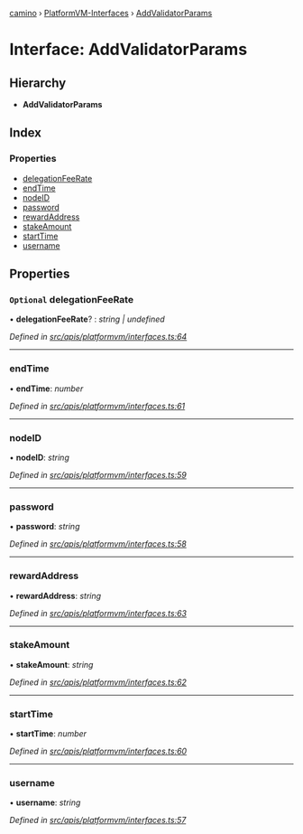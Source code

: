 [camino](../README.md) › [PlatformVM-Interfaces](../modules/platformvm_interfaces.md) › [AddValidatorParams](platformvm_interfaces.addvalidatorparams.md)

# Interface: AddValidatorParams

## Hierarchy

* **AddValidatorParams**

## Index

### Properties

* [delegationFeeRate](platformvm_interfaces.addvalidatorparams.md#optional-delegationfeerate)
* [endTime](platformvm_interfaces.addvalidatorparams.md#endtime)
* [nodeID](platformvm_interfaces.addvalidatorparams.md#nodeid)
* [password](platformvm_interfaces.addvalidatorparams.md#password)
* [rewardAddress](platformvm_interfaces.addvalidatorparams.md#rewardaddress)
* [stakeAmount](platformvm_interfaces.addvalidatorparams.md#stakeamount)
* [startTime](platformvm_interfaces.addvalidatorparams.md#starttime)
* [username](platformvm_interfaces.addvalidatorparams.md#username)

## Properties

### `Optional` delegationFeeRate

• **delegationFeeRate**? : *string | undefined*

*Defined in [src/apis/platformvm/interfaces.ts:64](https://github.com/chain4travel/caminojs/blob/ca67b81/src/apis/platformvm/interfaces.ts#L64)*

___

###  endTime

• **endTime**: *number*

*Defined in [src/apis/platformvm/interfaces.ts:61](https://github.com/chain4travel/caminojs/blob/ca67b81/src/apis/platformvm/interfaces.ts#L61)*

___

###  nodeID

• **nodeID**: *string*

*Defined in [src/apis/platformvm/interfaces.ts:59](https://github.com/chain4travel/caminojs/blob/ca67b81/src/apis/platformvm/interfaces.ts#L59)*

___

###  password

• **password**: *string*

*Defined in [src/apis/platformvm/interfaces.ts:58](https://github.com/chain4travel/caminojs/blob/ca67b81/src/apis/platformvm/interfaces.ts#L58)*

___

###  rewardAddress

• **rewardAddress**: *string*

*Defined in [src/apis/platformvm/interfaces.ts:63](https://github.com/chain4travel/caminojs/blob/ca67b81/src/apis/platformvm/interfaces.ts#L63)*

___

###  stakeAmount

• **stakeAmount**: *string*

*Defined in [src/apis/platformvm/interfaces.ts:62](https://github.com/chain4travel/caminojs/blob/ca67b81/src/apis/platformvm/interfaces.ts#L62)*

___

###  startTime

• **startTime**: *number*

*Defined in [src/apis/platformvm/interfaces.ts:60](https://github.com/chain4travel/caminojs/blob/ca67b81/src/apis/platformvm/interfaces.ts#L60)*

___

###  username

• **username**: *string*

*Defined in [src/apis/platformvm/interfaces.ts:57](https://github.com/chain4travel/caminojs/blob/ca67b81/src/apis/platformvm/interfaces.ts#L57)*
